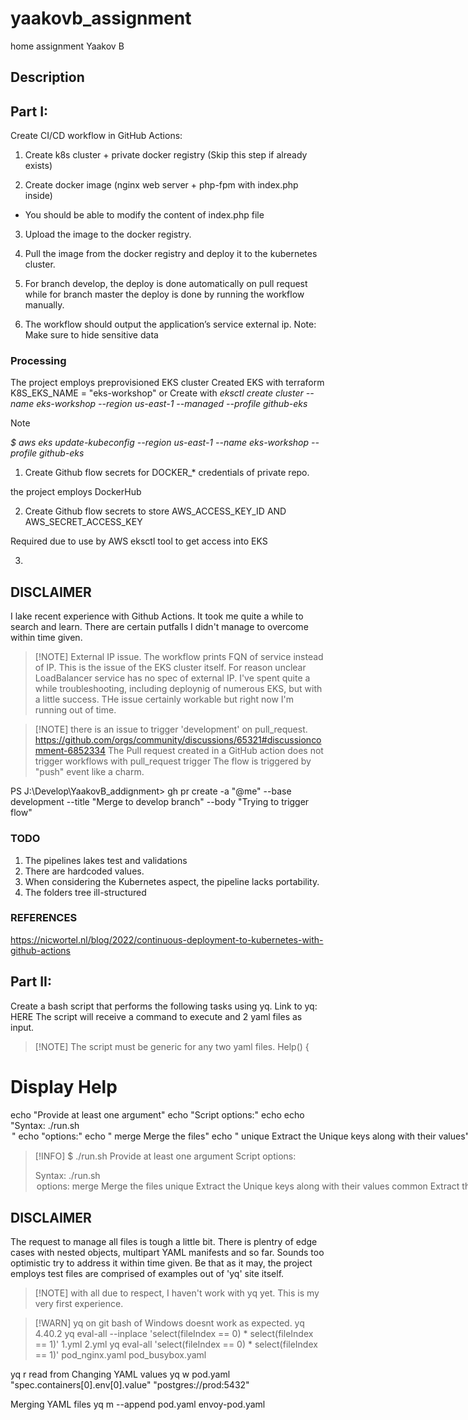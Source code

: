 # yaakovb_assignment
home assignment Yaakov B

## Description

## Part I:
Create CI/CD workflow in GitHub Actions:

1. Create k8s cluster + private docker registry (Skip this step if already exists)

2. Create docker image (nginx web server + php-fpm with index.php inside) 
- You should be able to modify the content of index.php file

3. Upload the image to the docker registry.

4. Pull the image from the docker registry and deploy it to the kubernetes cluster.

5. For branch develop, the deploy is done automatically on pull request while for
branch master the deploy is done by running the workflow manually.

6. The workflow should output the application’s service external ip.
Note: Make sure to hide sensitive data

### Processing

The project employs preprovisioned EKS cluster
Created EKS with terraform K8S_EKS_NAME = "eks-workshop"
or
Create with _eksctl create cluster --name eks-workshop --region us-east-1 --managed --profile github-eks_

> [!NOTE]
> _$ aws eks update-kubeconfig --region us-east-1 --name eks-workshop --profile github-eks_

1. Create Github flow secrets for DOCKER_* credentials of private repo. 

the project employs DockerHub

2. Create Github flow secrets to store AWS_ACCESS_KEY_ID AND AWS_SECRET_ACCESS_KEY 

Required due to use by AWS eksctl tool to get access into EKS

3. 

## DISCLAIMER
I lake recent experience with Github Actions. It took me quite a while to search and learn.
There are certain putfalls I didn't manage to overcome within time given.

>[!NOTE] External IP issue. 
> The workflow prints FQN of service instead of IP. This is the issue of the EKS cluster itself. 
> For reason unclear LoadBalancer service has no spec of external IP.
> I've spent quite a while troubleshooting, including deploynig of numerous EKS, but with a little 
> success. THe issue certainly workable but right now I'm running out of time.

>[!NOTE]  there is an issue to trigger 'development' on pull_request.
> https://github.com/orgs/community/discussions/65321#discussioncomment-6852334 
> The Pull request created in a GitHub action does not trigger workflows with pull_request trigger
> The flow is triggered by "push" event like a charm.

PS J:\Develop\YaakovB_addignment> gh pr create -a "@me" --base development  --title "Merge to develop branch" --body "Trying to trigger flow" 

### TODO
1. The pipelines lakes test and validations
2. There are hardcoded values.
3. When considering the Kubernetes aspect, the pipeline lacks portability.
4. The folders tree ill-structured

### REFERENCES
https://nicwortel.nl/blog/2022/continuous-deployment-to-kubernetes-with-github-actions 

## Part II:
Create a bash script that performs the following tasks using yq. Link to yq: HERE
The script will receive a command to execute and 2 yaml files as input.
>[!NOTE] The script must be generic for any two yaml files.
Help()
{
# Display Help
echo "Provide at least one argument"
echo "Script options:"
echo
echo "Syntax: ./run.sh <option> <file1> <file2>"
echo "options:"
echo " merge Merge the files"
echo " unique Extract the Unique keys along with their values"
echo " common Extract the Common (key, value) pairs"
echo " sort Sort the files by key"
echo
}

>[!INFO]
> $ ./run.sh
> Provide at least one argument
> Script options:
>
> Syntax: ./run.sh <option> <file1> <file2>
> options:
 merge Merge the files
 unique Extract the Unique keys along with their values
 common Extract the Common (key, value) pairs
 sort Sort the files by key
 
## DISCLAIMER
The request to manage all files is tough a little bit. There is plentry of edge cases with nested objects, multipart YAML manifests and so far. Sounds too optimistic try to address it within time given. 
Be that as it may, the project employs test files are comprised of examples out of 'yq' site itself.

>[!NOTE] with all due to respect, I haven't work with yq yet. This is my very first experience. 

>[!WARN] yq on git bash of Windows doesnt work as expected. yq 4.40.2 
 yq eval-all --inplace 'select(fileIndex == 0) * select(fileIndex == 1)' 1.yml 2.yml 
  yq eval-all 'select(fileIndex == 0) * select(fileIndex == 1)' pod_nginx.yaml pod_busybox.yaml 

yq r read from 
Changing YAML values 
yq w pod.yaml "spec.containers[0].env[0].value" "postgres://prod:5432" 

Merging YAML files 
yq m --append pod.yaml envoy-pod.yaml

